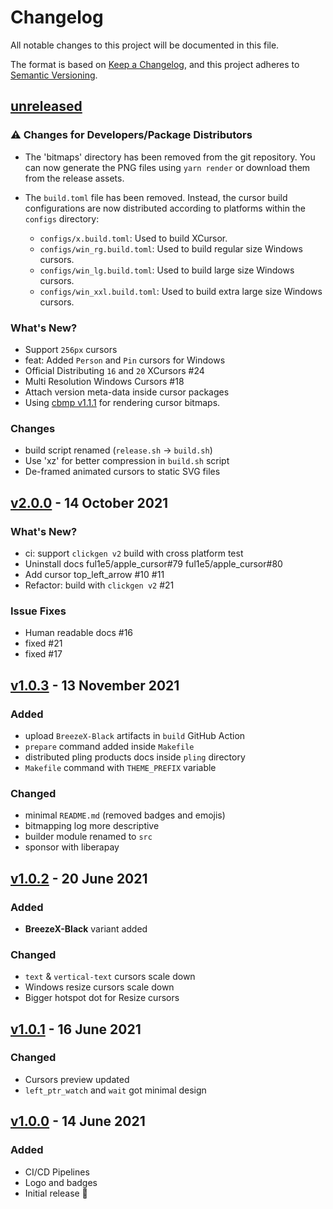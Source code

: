 # Changelog

All notable changes to this project will be documented in this file.

The format is based on [Keep a Changelog](https://keepachangelog.com/en/1.0.0/),
and this project adheres to [Semantic Versioning](https://semver.org/spec/v2.0.0.html).

## [unreleased]

### :warning: Changes for Developers/Package Distributors

-   The 'bitmaps' directory has been removed from the git repository. You can now generate the PNG files using `yarn render` or download them from the release assets.

-   The `build.toml` file has been removed. Instead, the cursor build configurations are now distributed according to platforms within the `configs` directory:
    -   `configs/x.build.toml`: Used to build XCursor.
    -   `configs/win_rg.build.toml`: Used to build regular size Windows cursors.
    -   `configs/win_lg.build.toml`: Used to build large size Windows cursors.
    -   `configs/win_xxl.build.toml`: Used to build extra large size Windows cursors.

### What's New?

-   Support `256px` cursors
-   feat: Added `Person` and `Pin` cursors for Windows
-   Official Distributing `16` and `20` XCursors #24
-   Multi Resolution Windows Cursors #18
-   Attach version meta-data inside cursor packages
-   Using [cbmp v1.1.1](https://github.com/ful1e5/cbmp/tree/v1.1.1) for rendering cursor bitmaps.

### Changes

-   build script renamed (`release.sh` -> `build.sh`)
-   Use 'xz' for better compression in `build.sh` script
-   De-framed animated cursors to static SVG files

## [v2.0.0] - 14 October 2021

### What's New?

-   ci: support `clickgen v2` build with cross platform test
-   Uninstall docs ful1e5/apple_cursor#79 ful1e5/apple_cursor#80
-   Add cursor top_left_arrow #10 #11
-   Refactor: build with `clickgen v2` #21

### Issue Fixes

-   Human readable docs #16
-   fixed #21
-   fixed #17

## [v1.0.3] - 13 November 2021

### Added

-   upload `BreezeX-Black` artifacts in `build` GitHub Action
-   `prepare` command added inside `Makefile`
-   distributed pling products docs inside `pling` directory
-   `Makefile` command with `THEME_PREFIX` variable

### Changed

-   minimal `README.md` (removed badges and emojis)
-   bitmapping log more descriptive
-   builder module renamed to `src`
-   sponsor with liberapay

## [v1.0.2] - 20 June 2021

### Added

-   **BreezeX-Black** variant added

### Changed

-   `text` & `vertical-text` cursors scale down
-   Windows resize cursors scale down
-   Bigger hotspot dot for Resize cursors

## [v1.0.1] - 16 June 2021

### Changed

-   Cursors preview updated
-   `left_ptr_watch` and `wait` got minimal design

## [v1.0.0] - 14 June 2021

### Added

-   CI/CD Pipelines
-   Logo and badges
-   Initial release 🎊

[unreleased]: https://github.com/ful1e5/BreezeX_Cursor/compare/v2.0.0...main
[v2.0.0]: https://github.com/ful1e5/BreezeX_Cursor/compare/v1.0.3...v2.0.0
[v1.0.3]: https://github.com/ful1e5/BreezeX_Cursor/compare/v1.0.2...v1.0.3
[v1.0.2]: https://github.com/ful1e5/BreezeX_Cursor/compare/v1.0.1...v1.0.2
[v1.0.1]: https://github.com/ful1e5/BreezeX_Cursor/compare/v1.0.0...v1.0.1
[v1.0.0]: https://github.com/ful1e5/BreezeX_Cursor/tree/v1.0.0
